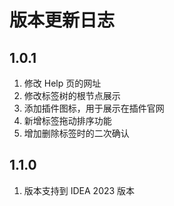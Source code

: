# 版本更新日志
## 1.0.1
1. 修改 Help 页的网址
2. 修改标签树的根节点展示
3. 添加插件图标，用于展示在插件官网
4. 新增标签拖动排序功能
5. 增加删除标签时的二次确认

## 1.1.0
1. 版本支持到 IDEA 2023 版本